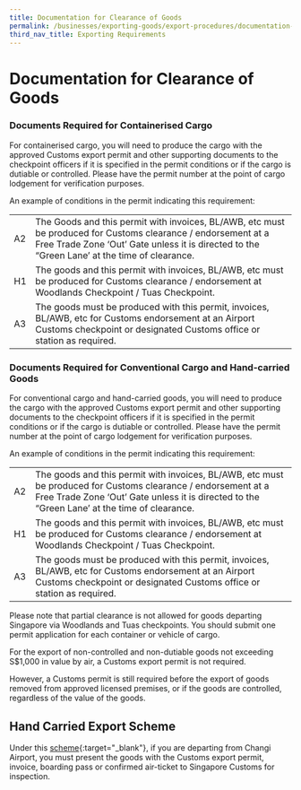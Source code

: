 ```yaml
---
title: Documentation for Clearance of Goods
permalink: /businesses/exporting-goods/export-procedures/documentation-for-clearance-of-goods
third_nav_title: Exporting Requirements
---
```


# Documentation for Clearance of Goods

### Documents Required for Containerised Cargo

For containerised cargo, you will need to produce the cargo with the approved Customs export permit and other supporting documents to the checkpoint officers if it is specified in the permit conditions or if the cargo is dutiable or controlled. Please have the permit number at the point of cargo lodgement for verification purposes.

An example of conditions in the permit indicating this requirement:

|  |  |
|--|--|
| A2 | The Goods and this permit with invoices, BL/AWB, etc must be produced for Customs clearance / endorsement at a Free Trade Zone ‘Out’ Gate unless it is directed to the “Green Lane’ at the time of clearance. |
| H1 | The goods and this permit with invoices, BL/AWB, etc must be produced for Customs clearance / endorsement at Woodlands Checkpoint / Tuas Checkpoint. |
| A3 | The goods must be produced with this permit, invoices, BL/AWB, etc for Customs endorsement at an Airport Customs checkpoint or designated Customs office or station as required. |

### Documents Required for Conventional Cargo and Hand-carried Goods

For conventional cargo and hand-carried goods, you will need to produce the cargo with the approved Customs export permit and other supporting documents to the checkpoint officers if it is specified in the permit conditions or if the cargo is dutiable or controlled. Please have the permit number at the point of cargo lodgement for verification purposes.

An example of conditions in the permit indicating this requirement:

|  |  |
|--|--|
| A2 | The goods and this permit with invoices, BL/AWB, etc must be produced for Customs clearance / endorsement at a Free Trade Zone ‘Out’ Gate unless it is directed to the “Green Lane’ at the time of clearance. |
| H1 | The goods and this permit with invoices, BL/AWB, etc must be produced for Customs clearance / endorsement at Woodlands Checkpoint / Tuas Checkpoint. |
| A3 | The goods must be produced with this permit, invoices, BL/AWB, etc for Customs endorsement at an Airport Customs checkpoint or designated Customs office or station as required. |

Please note that partial clearance is not allowed for goods departing Singapore via Woodlands and Tuas checkpoints. You should submit one permit application for each container or vehicle of cargo.

For the export of non-controlled and non-dutiable goods not exceeding S$1,000 in value by air, a Customs export permit is not required.

However, a Customs permit is still required before the export of goods removed from approved licensed premises, or if the goods are controlled, regardless of the value of the goods.

## Hand Carried Export Scheme

Under this [scheme](https://www.iras.gov.sg/irashome/Schemes/GST/Hand-Carried-Exports-Scheme--HCES-/){:target="_blank"}, if you are departing from Changi Airport, you must present the goods with the Customs export permit, invoice, boarding pass or confirmed air-ticket to Singapore Customs for inspection.
